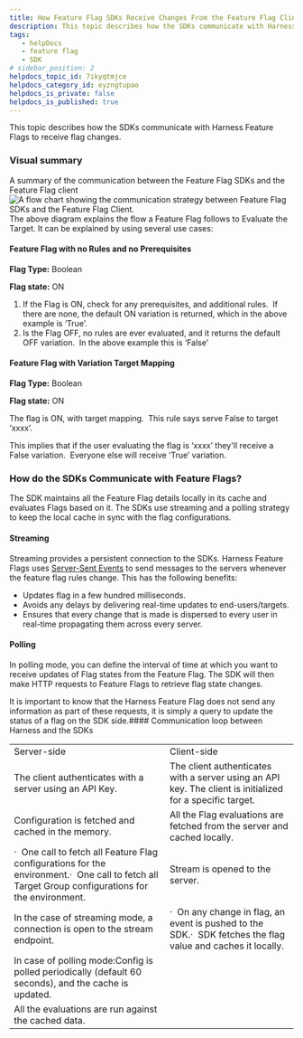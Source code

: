 ```yaml
---
title: How Feature Flag SDKs Receive Changes From the Feature Flag Client
description: This topic describes how the SDKs communicate with Harness Feature Flags to receive flag changes.
tags: 
   - helpDocs
   - feature flag
   - SDK
# sidebar_position: 2
helpdocs_topic_id: 7ikyqtmjce
helpdocs_category_id: eyzngtupao
helpdocs_is_private: false
helpdocs_is_published: true
---
```


This topic describes how the SDKs communicate with Harness Feature Flags to receive flag changes.

### Visual summary

A summary of the communication between the Feature Flag SDKs and the Feature Flag client![A flow chart showing the communication strategy between Feature Flag SDKs and the Feature Flag Client.](https://files.helpdocs.io/kw8ldg1itf/articles/7ikyqtmjce/1660658414633/ff-flowchart.jpeg)The above diagram explains the flow a Feature Flag follows to Evaluate the Target. It can be explained by using several use cases:

#### Feature Flag with no Rules and no Prerequisites

**Flag Type:** Boolean

**Flag state:** ON

1. If the Flag is ON, check for any prerequisites, and additional rules.  If there are none, the default ON variation is returned, which in the above example is ‘True’.
2. Is the Flag OFF, no rules are ever evaluated, and it returns the default OFF variation.  In the above example this is ‘False’

#### Feature Flag with Variation Target Mapping

**Flag Type:** Boolean

**Flag state:** ON

The flag is ON, with target mapping.  This rule says serve False to target ‘xxxx’. 

This implies that if the user evaluating the flag is ‘xxxx’ they'll receive a False variation.  Everyone else will receive ‘True’ variation.

### How do the SDKs Communicate with Feature Flags?

The SDK maintains all the Feature Flag details locally in its cache and evaluates Flags based on it. The SDKs use streaming and a polling strategy to keep the local cache in sync with the flag configurations.

#### Streaming

Streaming provides a persistent connection to the SDKs. Harness Feature Flags uses [Server-Sent Events](https://en.wikipedia.org/wiki/Server-sent_events) to send messages to the servers whenever the feature flag rules change. This has the following benefits:

* Updates flag in a few hundred milliseconds.
* Avoids any delays by delivering real-time updates to end-users/targets.
* Ensures that every change that is made is dispersed to every user in real-time propagating them across every server.

#### Polling

In polling mode, you can define the interval of time at which you want to receive updates of Flag states from the Feature Flag. The SDK will then make HTTP requests to Feature Flags to retrieve flag state changes.

It is important to know that the Harness Feature Flag does not send any information as part of these requests, it is simply a query to update the status of a flag on the SDK side.#### Communication loop between Harness and the SDKs



|  |  |
| --- | --- |
| Server-side | Client-side |
| The client authenticates with a server using an API Key. | The client authenticates with a server using an API key. The client is initialized for a specific target. |
| Configuration is fetched and cached in the memory. | All the Flag evaluations are fetched from the server and cached locally. |
| ·  One call to fetch all Feature Flag configurations for the environment.·  One call to fetch all Target Group configurations for the environment.  | Stream is opened to the server.  |
| In the case of streaming mode, a connection is open to the stream endpoint. | ·  On any change in flag, an event is pushed to the SDK.·  SDK fetches the flag value and caches it locally. |
| In case of polling mode:Config is polled periodically (default 60 seconds), and the cache is updated.  |   |
| All the evaluations are run against the cached data. |   |

